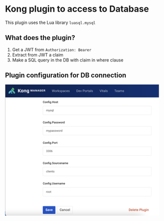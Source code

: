 # Kong plugin to access to Database
This plugin uses the Lua library `luasql.mysql`


## What does the plugin?
1) Get a JWT from ```Authorization: Bearer```
2) Extract from JWT a claim
3) Make a SQL query in the DB with claim in where clause

## Plugin configuration for DB connection
![Plugin Configuration](./images/Kong-manager.png)